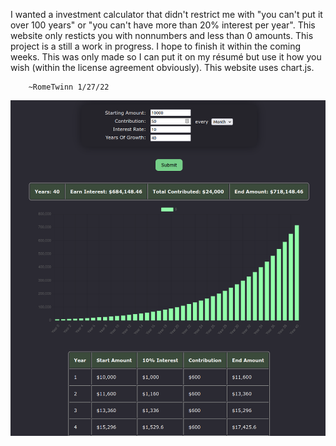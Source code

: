 I wanted a investment calculator that didn't restrict me with "you can't put it over 100 years" or "you can't have more than 20% interest per year". This website only resticts you with nonnumbers and less than 0 amounts. This project is a still a work in progress. I hope to finish it within the coming weeks. This was only made so I can put it on my résumé but use it how you wish (within the license agreement obviously). This website uses chart.js.


        ~RomeTwinn 1/27/22

![Alt text](screenshot3.png "a screenshot of the investment calculator")
